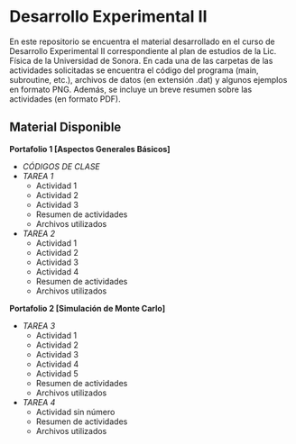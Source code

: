 # Desarrollo Experimental II
En este repositorio se encuentra el material desarrollado en el curso de Desarrollo Experimental II correspondiente al plan de estudios de la Lic. Física
de la Universidad de Sonora. En cada una de las carpetas de las actividades solicitadas se encuentra el código del programa (main, subroutine, etc.), archivos
de datos (en extensión .dat) y algunos ejemplos en formato PNG. Además, se incluye un breve resumen sobre las actividades (en formato PDF).

## Material Disponible
**Portafolio 1 [Aspectos Generales Básicos]**
  - *CÓDIGOS DE CLASE*
  - *TAREA 1*
    - Actividad 1
    - Actividad 2
    - Actividad 3
    - Resumen de actividades
    - Archivos utilizados
  - *TAREA 2*
    - Actividad 1
    - Actividad 2
    - Actividad 3
    - Actividad 4 
    - Resumen de actividades
    - Archivos utilizados

**Portafolio 2 [Simulación de Monte Carlo]**
  - *TAREA 3*
    - Actividad 1
    - Actividad 2
    - Actividad 3
    - Actividad 4
    - Actividad 5
    - Resumen de actividades
    - Archivos utilizados
  - *TAREA 4*
    - Actividad sin número
    - Resumen de actividades
    - Archivos utilizados
